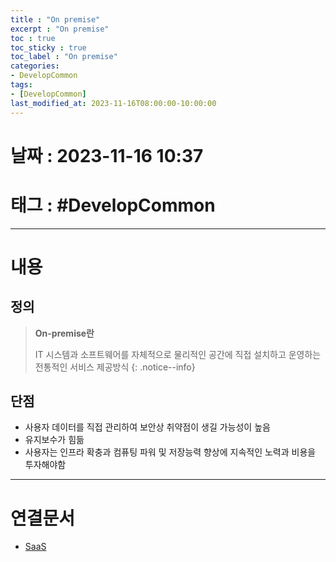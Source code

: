 ```yaml
---
title : "On premise"
excerpt : "On premise"
toc : true
toc_sticky : true
toc_label : "On premise"
categories:
- DevelopCommon
tags:
- [DevelopCommon]
last_modified_at: 2023-11-16T08:00:00-10:00:00
---
```


# 날짜 : 2023-11-16 10:37

# 태그 : #DevelopCommon
---

# 내용

## 정의
> **On-premise란**
>
>IT 시스템과 소프트웨어를 자체적으로 물리적인 공간에 직접 설치하고 운영하는 전통적인 서비스 제공방식
{: .notice--info}

## 단점
- 사용자 데이터를 직접 관리하여 보안상 취약점이 생길 가능성이 높음
- 유지보수가 힘듦
- 사용자는 인프라 확충과 컴퓨팅 파워 및 저장능력 향상에 지속적인 노력과 비용을 투자해야함

---

# 연결문서
- [SaaS](../../developcommon/developcommon-SaaS)